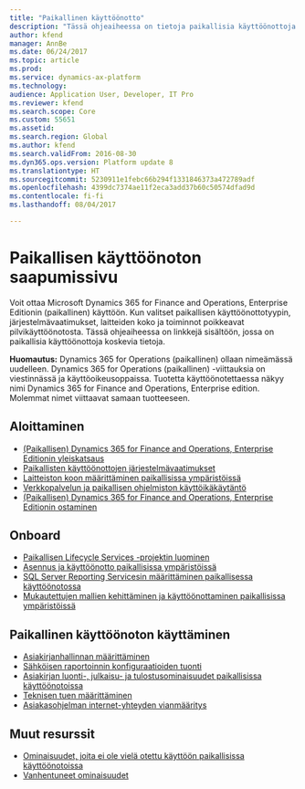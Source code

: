 ```yaml
---
title: "Paikallinen käyttöönotto"
description: "Tässä ohjeaiheessa on tietoja paikallisia käyttöönottoja koskevasta sisällöstä sekä linkkejä tähän sisältöön."
author: kfend
manager: AnnBe
ms.date: 06/24/2017
ms.topic: article
ms.prod: 
ms.service: dynamics-ax-platform
ms.technology: 
audience: Application User, Developer, IT Pro
ms.reviewer: kfend
ms.search.scope: Core
ms.custom: 55651
ms.assetid: 
ms.search.region: Global
ms.author: kfend
ms.search.validFrom: 2016-08-30
ms.dyn365.ops.version: Platform update 8
ms.translationtype: HT
ms.sourcegitcommit: 5230911e1febc66b294f1331846373a472789adf
ms.openlocfilehash: 4399dc7374ae11f2eca3add37b60c50574dfad9d
ms.contentlocale: fi-fi
ms.lasthandoff: 08/04/2017

---
```

# <a name="on-premises-deployment-landing-page"></a>Paikallisen käyttöönoton saapumissivu

Voit ottaa Microsoft Dynamics 365 for Finance and Operations, Enterprise Editionin (paikallinen) käyttöön. Kun valitset paikallisen käyttöönottotyypin, järjestelmävaatimukset, laitteiden koko ja toiminnot poikkeavat pilvikäyttöönotosta. Tässä ohjeaiheessa on linkkejä sisältöön, jossa on paikallisia käyttöönottoja koskevia tietoja.

**Huomautus:** Dynamics 365 for Operations (paikallinen) ollaan nimeämässä uudelleen. Dynamics 365 for Operations (paikallinen) -viittauksia on viestinnässä ja käyttöoikeusoppaissa. Tuotetta käyttöönotettaessa näkyy nimi Dynamics 365 for Finance and Operations, Enterprise edition. Molemmat nimet viittaavat samaan tuotteeseen.

## <a name="get-started"></a>Aloittaminen
- [(Paikallisen) Dynamics 365 for Finance and Operations, Enterprise Editionin yleiskatsaus](on-premises-overview.md)
- [Paikallisten käyttöönottojen järjestelmävaatimukset](../get-started/system-requirements-on-prem.md)
- [Laitteiston koon määrittäminen paikallisissa ympäristöissä](../get-started/hardware-sizing-on-premises-environments.md)
- [Verkkopalvelun ja paikallisen ohjelmiston käyttöikäkäytäntö](../migration-upgrade/versions-update-policy.md)
- [(Paikallisen) Dynamics 365 for Finance and Operations, Enterprise Editionin ostaminen](../get-started/purchase-on-premises.md)

## <a name="onboard"></a>Onboard
- [Paikallisen Lifecycle Services -projektin luominen](../lifecycle-services/lbd-create-lcs-on-prem-project.md)
- [Asennus ja käyttöönotto paikallisissa ympäristöissä](setup-deploy-on-premises-environments.md)
- [SQL Server Reporting Servicesin määrittäminen paikallisessa käyttöönotossa](../analytics/configure-ssrs-on-premises.md)
- [Mukautettujen mallien kehittäminen ja käyttöönottaminen paikallisissa ympäristöissä](develop-deploy-custom-models-on-premises.md)

## <a name="work-in-your-on-premises-deployment"></a>Paikallinen käyttöönoton käyttäminen
- [Asiakirjanhallinnan määrittäminen](/dynamics365/unified-operations/fin-and-ops/organization-administration/configure-document-management)
- [Sähköisen raportoinnin konfiguraatioiden tuonti](../analytics/electronic-reporting-import-ger-configurations.md)
- [Asiakirjan luonti-, julkaisu- ja tulostusominaisuudet paikallisissa käyttöönotoissa](../analytics/printing-capabilities-on-premises.md)
- [Teknisen tuen määrittäminen](../lifecycle-services/support-experience.md)
- [Asiakasohjelman internet-yhteyden vianmääritys](../user-interface/client-disconnected.md)

## <a name="other-resources"></a>Muut resurssit
- [Ominaisuudet, joita ei ole vielä otettu käyttöön paikallisissa käyttöönotoissa](../get-started/features-not-implemented-on-prem.md)
- [Vanhentuneet ominaisuudet](../migration-upgrade/deprecated-features.md)
 

